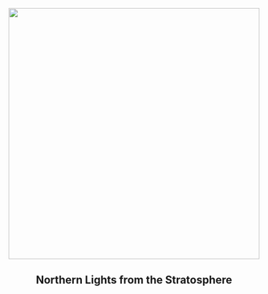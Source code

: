 
<p align="center"><img src="https://apod.nasa.gov/apod/image/2401/MagneticStormRohner1024.jpg" width="500" height="500"></p>
<h2 align="center"> Northern Lights from the Stratosphere </h2>
